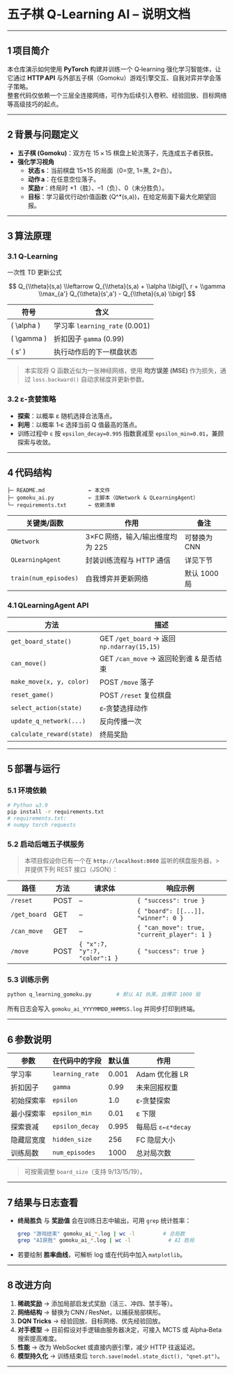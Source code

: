 # 五子棋 Q‑Learning AI – 说明文档

---

## 1 项目简介

本仓库演示如何使用 **PyTorch** 构建并训练一个 Q‑learning 强化学习智能体，让它通过 **HTTP API** 与外部五子棋（Gomoku）游戏引擎交互、自我对弈并学会落子策略。  
整套代码仅依赖一个三层全连接网络，可作为后续引入卷积、经验回放、目标网络等高级技巧的起点。

---

## 2 背景与问题定义

- **五子棋 (Gomoku)**：双方在 15 × 15 棋盘上轮流落子，先连成五子者获胜。  
- **强化学习视角**  
  - **状态 s**：当前棋盘 15×15 的局面（0=空, 1=黑, 2=白）。  
  - **动作 a**：在任意空位落子。  
  - **奖励 r**：终局时 +1（胜）、–1（负）、0（未分胜负）。  
  - **目标**：学习最优行动价值函数 \(Q^*(s,a)\)，在给定局面下最大化期望回报。

---

## 3 算法原理

### 3.1 Q‑Learning

一次性 TD 更新公式  

$$
Q_{\\theta}(s,a) \\leftarrow Q_{\\theta}(s,a) + \\alpha \\bigl[\, r + \\gamma \\max_{a'} Q_{\\theta}(s',a') - Q_{\\theta}(s,a) \\bigr]
$$

| 符号 | 含义 |
|------|------|
| \( \alpha \) | 学习率 `learning_rate` (0.001) |
| \( \gamma \) | 折扣因子 `gamma` (0.99) |
| \( s' \) | 执行动作后的下一棋盘状态 |

> 本实现将 Q 函数近似为一张神经网络，使用 **均方误差 (MSE)** 作为损失，通过 `loss.backward()` 自动求梯度并更新参数。

### 3.2 ε‑贪婪策略

- **探索**：以概率 ε 随机选择合法落点。  
- **利用**：以概率 1‑ε 选择当前 Q 值最高的落点。  
- 训练过程中 `ε` 按 `epsilon_decay=0.995` 指数衰减至 `epsilon_min=0.01`，兼顾探索与收敛。

---

## 4 代码结构

```
├─ README.md              ← 本文件
├─ gomoku_ai.py           ← 主脚本（QNetwork & QLearningAgent）
└─ requirements.txt       ← 依赖清单
```

| 关键类/函数 | 作用 | 备注 |
|-------------|------|------|
| `QNetwork`  | 3×FC 网络，输入/输出维度均为 225 | 可替换为 CNN |
| `QLearningAgent` | 封装训练流程与 HTTP 通信 | 详见下节 |
| `train(num_episodes)` | 自我博弈并更新网络 | 默认 1000 局 |

### 4.1 QLearningAgent API

| 方法 | 描述 |
|------|------|
| `get_board_state()` | GET `/get_board` → 返回 `np.ndarray(15,15)` |
| `can_move()` | GET `/can_move` → 返回轮到谁 & 是否结束 |
| `make_move(x, y, color)` | POST `/move` 落子 |
| `reset_game()` | POST `/reset` 复位棋盘 |
| `select_action(state)` | ε‑贪婪选择动作 |
| `update_q_network(...)` | 反向传播一次 |
| `calculate_reward(state)` | 终局奖励 |

---

## 5 部署与运行

### 5.1 环境依赖

```bash
# Python ≥3.9
pip install -r requirements.txt
# requirements.txt:
# numpy torch requests
```

### 5.2 启动后端五子棋服务

> 本项目假设你已有一个在 **`http://localhost:8080`** 监听的棋盘服务器，> 并提供下列 REST 接口（JSON）：  

| 路径 | 方法 | 请求体 | 响应示例 |
|------|------|--------|----------|
| `/reset` | POST | – | `{ "success": true }` |
| `/get_board` | GET | – | `{ "board": [[...]], "winner": 0 }` |
| `/can_move` | GET | – | `{ "can_move": true, "current_player": 1 }` |
| `/move` | POST | `{ "x":7, "y":7, "color":1 }` | `{ "success": true }` |

### 5.3 训练示例

```bash
python q_learning_gomoku.py        # 默认 AI 执黑，自博弈 1000 局
```

所有日志会写入 `gomoku_ai_YYYYMMDD_HHMMSS.log` 并同步打印到终端。

---

## 6 参数说明

| 参数 | 在代码中的字段 | 默认值 | 作用 |
|------|---------------|-------|------|
| 学习率 | `learning_rate` | 0.001 | Adam 优化器 LR |
| 折扣因子 | `gamma` | 0.99 | 未来回报权重 |
| 初始探索率 | `epsilon` | 1.0 | ε‑贪婪探索 |
| 最小探索率 | `epsilon_min` | 0.01 | ε 下限 |
| 探索衰减 | `epsilon_decay` | 0.995 | 每局后 `ε←ε*decay` |
| 隐藏层宽度 | `hidden_size` | 256 | FC 隐层大小 |
| 训练局数 | `num_episodes` | 1000 | 总对局次数 |

> 可按需调整 `board_size`（支持 9/13/15/19）。

---

## 7 结果与日志查看

- **终局胜负** 与 **奖励值** 会在训练日志中输出，可用 `grep` 统计胜率：  
  ```bash
  grep "游戏结束" gomoku_ai_*.log | wc -l         # 总局数
  grep "AI获胜" gomoku_ai_*.log | wc -l            # AI 胜局
  ```
- 若要绘制 **胜率曲线**，可解析 log 或在代码中加入 `matplotlib`。

---

## 8 改进方向

1. **稀疏奖励** → 添加局部启发式奖励（活三、冲四、禁手等）。  
2. **网络结构** → 替换为 CNN / ResNet，以捕获局部棋形。  
3. **DQN Tricks** → 经验回放、目标网络、优先经验回放。  
4. **对手模型** → 目前假设对手逻辑由服务器决定，可接入 MCTS 或 Alpha‑Beta 搜索提高难度。  
5. **性能** → 改为 WebSocket 或直接内嵌引擎，减少 HTTP 往返延迟。  
6. **模型持久化** → 训练结束后 `torch.save(model.state_dict(), "qnet.pt")`。  

---


